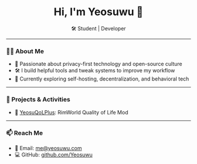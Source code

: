<h1 align="center">Hi, I'm Yeosuwu 👋</h1>
<p align="center">
  🛠️ Student | Developer 
</p>

---

### 👨‍💻 About Me
- 🔐 Passionate about privacy-first technology and open-source culture  
- 🛠️ I build helpful tools and tweak systems to improve my workflow  
- 🧠 Currently exploring self-hosting, decentralization, and behavioral tech

---

### 🧩 Projects & Activities
- 🔧 [YeosuQoLPlus](https://github.com/Yeosuwu/YeosuQoLPlus): RimWorld Quality of Life Mod  

---

### 📫 Reach Me
- 📩 Email: [me@yeosuwu.com](mailto:me@yeosuwu.com)  
- 💻 GitHub: [github.com/Yeosuwu](https://github.com/Yeosuwu)

